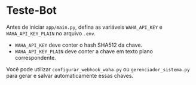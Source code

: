 # Teste-Bot

Antes de iniciar `app/main.py`, defina as variáveis `WAHA_API_KEY` e `WAHA_API_KEY_PLAIN` no arquivo `.env`.

- `WAHA_API_KEY` deve conter o hash SHA512 da chave.
- `WAHA_API_KEY_PLAIN` deve conter a chave em texto plano correspondente.

Você pode utilizar `configurar_webhook_waha.py` ou `gerenciador_sistema.py` para gerar e salvar automaticamente essas chaves.
